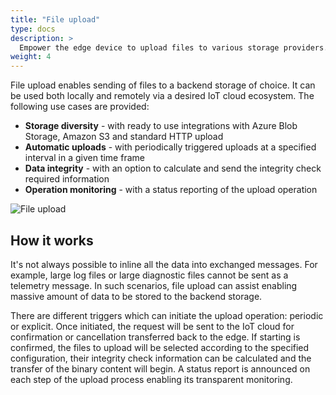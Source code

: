 ```yaml
---
title: "File upload"
type: docs
description: >
  Empower the edge device to upload files to various storage providers.
weight: 4
---
```


File upload enables sending of files to a backend storage of choice. It can be used both locally and remotely via a desired IoT cloud ecosystem. The following use cases are provided:

* **Storage diversity** - with ready to use integrations with Azure Blob Storage, Amazon S3 and standard HTTP upload
* **Automatic uploads** - with periodically triggered uploads at a specified interval in a given time frame
* **Data integrity** - with an option to calculate and send the integrity check required information
* **Operation monitoring** - with a status reporting of the upload operation

![File upload](/kanto/images/docs/concepts/file-upload.png)

## How it works

It's not always possible to inline all the data into exchanged messages. For example, large log files or large diagnostic files cannot be sent as a telemetry message. In such scenarios, file upload can assist enabling massive amount of data to be stored to the backend storage.

There are different triggers which can initiate the upload operation: periodic or explicit. Once initiated, the request will be sent to the IoT cloud for confirmation or cancellation transferred back to the edge. If starting is confirmed, the files 
to upload will be selected according to the specified configuration, their integrity check information can be calculated and the transfer of the binary content will begin. A status report is announced on each step of the upload process 
enabling its transparent monitoring.